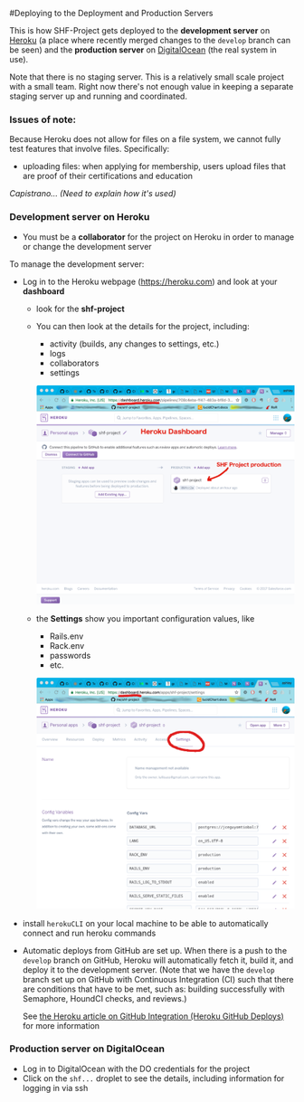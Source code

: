 #Deploying to the Deployment and Production Servers

This is how SHF-Project gets deployed to the **development server** on [Heroku](https://heroku.com) (a place where recently merged changes to the `develop` branch can be seen)
 and the **production server** on [DigitalOcean](https://digitalocean.com) (the real system in use).

Note that there is no staging server.  This is a relatively small scale project with a small team.  Right now there's not enough value in keeping a separate staging server up and running and coordinated.

### Issues of note:

Because Heroku does not allow for files on a file system, we cannot fully test features that involve files.  Specifically:
- uploading files:  when applying for membership, users upload files that are proof of their certifications and education


*Capistrano... (Need to explain how it's used)*

### Development server on Heroku

* You must be a **collaborator** for the project on Heroku in order to manage or change the development server

To manage the development server:
* Log in to the Heroku webpage (https://heroku.com) and look at your **dashboard**
  - look for the **shf-project**
  - You can then look at the details for the project, including:
    - activity (builds, any changes to settings, etc.)
    - logs
    - collaborators
    - settings
    
    ![Here's what the dashboard looks like](screenshot-herokuDashboard-shfProject.png)
    
  - the **Settings** show you important configuration values, like
     - Rails.env
     - Rack.env
     - passwords
     - etc.
     
     ![Here's what the settings look like](screenshot-herokuDashboard-shfSETTINGS.png)
     


* install `herokuCLI` on your local machine to be able to automatically connect and run heroku commands
     
* Automatic deploys from GitHub are set up.  When there is a push to the `develop` branch on GitHub, 
  Heroku will automatically fetch it, build it, and deploy it to the development server.
   (Note that we have the `develop` branch set up on GitHub with Continuous Integration (CI) such that there are conditions that have to be met, such as: building successfully with Semaphore, HoundCI checks, and reviews.)
     
     See [the Heroku article on GitHub Integration (Heroku GitHub Deploys)](https://devcenter.heroku.com/articles/github-integration)  for more information
     

 

### Production server on DigitalOcean

* Log in to DigitalOcean with the DO credentials for the project
* Click on the `shf...` droplet to see the details, including information for logging in via ssh



